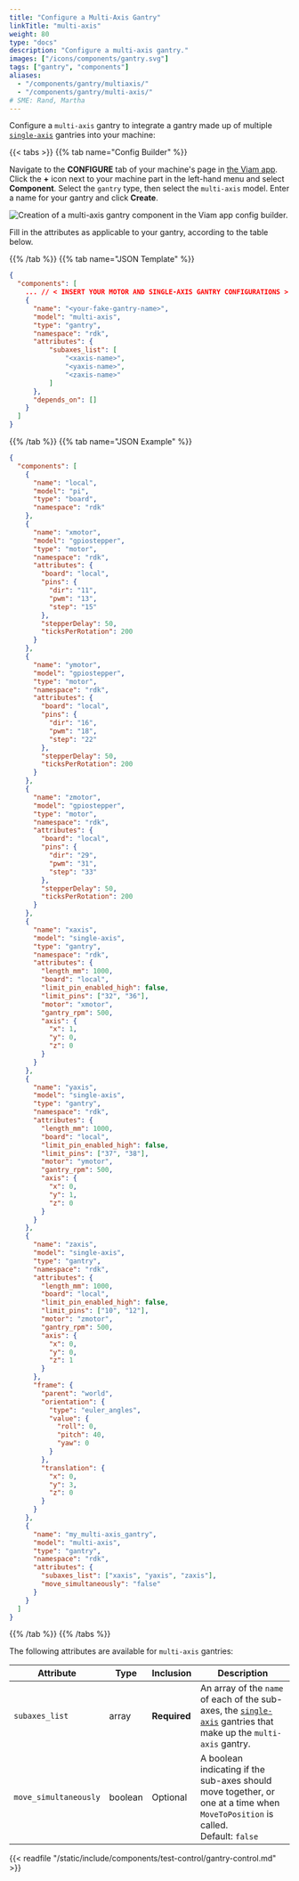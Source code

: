 ```yaml
---
title: "Configure a Multi-Axis Gantry"
linkTitle: "multi-axis"
weight: 80
type: "docs"
description: "Configure a multi-axis gantry."
images: ["/icons/components/gantry.svg"]
tags: ["gantry", "components"]
aliases:
  - "/components/gantry/multiaxis/"
  - "/components/gantry/multi-axis/"
# SME: Rand, Martha
---
```


Configure a `multi-axis` gantry to integrate a gantry made up of multiple [`single-axis`](/components/gantry/single-axis/) gantries into your machine:

{{< tabs >}}
{{% tab name="Config Builder" %}}

Navigate to the **CONFIGURE** tab of your machine's page in [the Viam app](https://app.viam.com).
Click the **+** icon next to your machine part in the left-hand menu and select **Component**.
Select the `gantry` type, then select the `multi-axis` model.
Enter a name for your gantry and click **Create**.

![Creation of a multi-axis gantry component in the Viam app config builder.](/components/gantry/multi-axis-ui-config.png)

Fill in the attributes as applicable to your gantry, according to the table below.

{{% /tab %}}
{{% tab name="JSON Template" %}}

```json {class="line-numbers linkable-line-numbers"}
{
  "components": [
    ... // < INSERT YOUR MOTOR AND SINGLE-AXIS GANTRY CONFIGURATIONS >
    {
      "name": "<your-fake-gantry-name>",
      "model": "multi-axis",
      "type": "gantry",
      "namespace": "rdk",
      "attributes": {
          "subaxes_list": [
              "<xaxis-name>",
              "<yaxis-name>",
              "<zaxis-name>"
          ]
      },
      "depends_on": []
    }
  ]
}
```

{{% /tab %}}
{{% tab name="JSON Example" %}}

```json {class="line-numbers linkable-line-numbers"}
{
  "components": [
    {
      "name": "local",
      "model": "pi",
      "type": "board",
      "namespace": "rdk"
    },
    {
      "name": "xmotor",
      "model": "gpiostepper",
      "type": "motor",
      "namespace": "rdk",
      "attributes": {
        "board": "local",
        "pins": {
          "dir": "11",
          "pwm": "13",
          "step": "15"
        },
        "stepperDelay": 50,
        "ticksPerRotation": 200
      }
    },
    {
      "name": "ymotor",
      "model": "gpiostepper",
      "type": "motor",
      "namespace": "rdk",
      "attributes": {
        "board": "local",
        "pins": {
          "dir": "16",
          "pwm": "18",
          "step": "22"
        },
        "stepperDelay": 50,
        "ticksPerRotation": 200
      }
    },
    {
      "name": "zmotor",
      "model": "gpiostepper",
      "type": "motor",
      "namespace": "rdk",
      "attributes": {
        "board": "local",
        "pins": {
          "dir": "29",
          "pwm": "31",
          "step": "33"
        },
        "stepperDelay": 50,
        "ticksPerRotation": 200
      }
    },
    {
      "name": "xaxis",
      "model": "single-axis",
      "type": "gantry",
      "namespace": "rdk",
      "attributes": {
        "length_mm": 1000,
        "board": "local",
        "limit_pin_enabled_high": false,
        "limit_pins": ["32", "36"],
        "motor": "xmotor",
        "gantry_rpm": 500,
        "axis": {
          "x": 1,
          "y": 0,
          "z": 0
        }
      }
    },
    {
      "name": "yaxis",
      "model": "single-axis",
      "type": "gantry",
      "namespace": "rdk",
      "attributes": {
        "length_mm": 1000,
        "board": "local",
        "limit_pin_enabled_high": false,
        "limit_pins": ["37", "38"],
        "motor": "ymotor",
        "gantry_rpm": 500,
        "axis": {
          "x": 0,
          "y": 1,
          "z": 0
        }
      }
    },
    {
      "name": "zaxis",
      "model": "single-axis",
      "type": "gantry",
      "namespace": "rdk",
      "attributes": {
        "length_mm": 1000,
        "board": "local",
        "limit_pin_enabled_high": false,
        "limit_pins": ["10", "12"],
        "motor": "zmotor",
        "gantry_rpm": 500,
        "axis": {
          "x": 0,
          "y": 0,
          "z": 1
        }
      },
      "frame": {
        "parent": "world",
        "orientation": {
          "type": "euler_angles",
          "value": {
            "roll": 0,
            "pitch": 40,
            "yaw": 0
          }
        },
        "translation": {
          "x": 0,
          "y": 3,
          "z": 0
        }
      }
    },
    {
      "name": "my_multi-axis_gantry",
      "model": "multi-axis",
      "type": "gantry",
      "namespace": "rdk",
      "attributes": {
        "subaxes_list": ["xaxis", "yaxis", "zaxis"],
        "move_simultaneously": "false"
      }
    }
  ]
}
```

{{% /tab %}}
{{% /tabs %}}

The following attributes are available for `multi-axis` gantries:

<!-- prettier-ignore -->
| Attribute | Type | Inclusion | Description |
| --------- | ---- | --------- | ----------- |
| `subaxes_list` | array | **Required** | An array of the `name` of each of the sub-axes, the [`single-axis`](/components/gantry/single-axis/) gantries that make up the `multi-axis` gantry. |
| `move_simultaneously` | boolean | Optional | A boolean indicating if the sub-axes should move together, or one at a time when `MoveToPosition` is called. <br> Default:  `false` |

{{< readfile "/static/include/components/test-control/gantry-control.md" >}}
